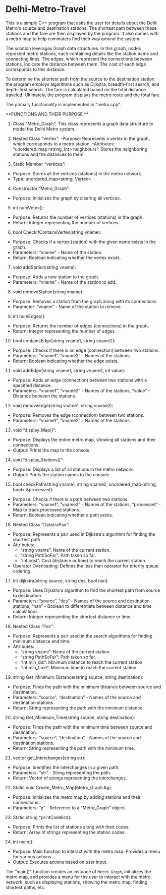 # Delhi-Metro-Travel


This is a simple C++ program that asks the user for details about the Delhi Metro's source and destination stations. The shortest path between these stations and the fare are then displayed by the program. It also comes with a metro map to help commuters find their way around the system.

The solution leverages Graph data structures. In this graph, nodes represent metro stations, each containing details like the station name and connecting lines. The edges, which represent the connections between stations, indicate the distance between them. The cost of each edge corresponds to this distance.

To determine the shortest path from the source to the destination station, the program employs algorithms such as Dijkstra, breadth-first search, and depth-first search. The fare is calculated based on the total distance traveled. Ultimately, the program displays the metro route and the total fare.

The primary functionality is implemented in “metro.cpp”.


**FUNCTIONS AND THEIR PURPOSE **


1. Class  “Metro_Graph”:
This class represents a graph data structure to model the Delhi Metro system.

2. Nested Class  “Vertex”:
-Purpose: Represents a vertex in the graph, which corresponds to a metro station.
-Attributes:
 “unordered_map<string, int> neighbours”: Stores the neighboring stations and the distances to them.

3. Static Member “vertices”:
- Purpose: Stores all the vertices (stations) in the metro network.
- Type: unordered_map<string, Vertex>

4. Constructor “Metro_Graph”:
- Purpose: Initializes the graph by clearing all vertices.

5. int numVetex():
- Purpose: Returns the number of vertices (stations) in the graph.
- Return: Integer representing the number of vertices.

6. bool CheckIfContainsVertex(string vname):
- Purpose: Checks if a vertex (station) with the given name exists in the graph.
- Parameters: “vname” - Name of the station.
- Return: Boolean indicating whether the vertex exists.

7. void addStation(string vname):
- Purpose: Adds a new station to the graph.
- Parameters: “vname” - Name of the station to add.

8. void removeStation(string vname):
- Purpose: Removes a station from the graph along with its connections.
- Parameter: “vname” - Name of the station to remove.

 9. int numEdges():
- Purpose: Returns the number of edges (connections) in the graph.
- Return: Integer representing the number of edges.

10. bool containsEdge(string vname1, string vname2):
- Purpose: Checks if there is an edge (connection) between two stations.
- Parameters: “vname1”, “vname2” - Names of the stations.
- Return: Boolean indicating whether the edge exists.

11. void addEdge(string vname1, string vname2, int value):
- Purpose: Adds an edge (connection) between two stations with a specified distance.
- Parameters: “vname1”, “vname2” - Names of the stations, “value” - Distance between the stations.

12. void removeEdge(string vname1, string vname2):
- Purpose: Removes the edge (connection) between two stations.
- Parameters: “vname1”, “vname2” - Names of the stations.

13. void “display_Map()”:
- Purpose: Displays the entire metro map, showing all stations and their connections.
- Output: Prints the map to the console.

14. void  “display_Stations()”:
- Purpose: Displays a list of all stations in the metro network.
- Output: Prints the station names to the console.

15.  bool checkPath(string vname1, string vname2, unordered_map<string, bool> &processed): 
- Purpose: Checks if there is a path between two stations.
- Parameters: “vname1”, “vname2” - Names of the stations, 
  “processed” - Map to track processed stations.
- Return: Boolean indicating whether a path exists.

16.  Nested Class “DijkstraPair”:
- Purpose: Represents a pair used in Dijkstra's algorithm for finding the shortest path.
- Attributes:
  - “string vname”: Name of the current station.
  - “string PathSoFar”: Path taken so far.
  - “int cost”: Cost (distance or time) to reach the current station.
- Operator Overloading: Defines the less than operator for priority queue ordering.

17. int  dijkstra(string source, string des, bool nan):
- Purpose: Uses Dijkstra's algorithm to find the shortest path from source to destination.
- Parameters: “source”, “des” - Names of the source and destination stations, “nan” - Boolean to differentiate between distance and time calculations.
- Return: Integer representing the shortest distance or time.

18. Nested Class  “Pair”:
- Purpose: Represents a pair used in the search algorithms for finding minimum distance and time.
- Attributes:
  - “string vname”: Name of the current station.
  - “string PathSoFar”: Path taken so far.
  - “int min_dis”: Minimum distance to reach the current station.
  - “int min_time”: Minimum time to reach the current station.

19. string Get_Minimum_Distance(string source, string destination):
- Purpose: Finds the path with the minimum distance between source and destination.
- Parameters: “source”, “destination” - Names of the source and destination stations.
- Return: String representing the path with the minimum distance.

20.  string Get_Minimum_Time(string source, string destination): 
- Purpose: Finds the path with the minimum time between source and destination.
- Parameters: “source”, “destination” - Names of the source and destination stations.
- Return: String representing the path with the minimum time.

21. vector<string> get_Interchanges(string str):
- Purpose: Identifies the interchanges in a given path.
- Parameters: “str” - String representing the path.
- Return: Vector of strings representing the interchanges.

22. Static void Create_Metro_Map(Metro_Graph &g): 
- Purpose: Initializes the metro map by adding stations and their connections.
- Parameters: “g” - Reference to a “Metro_Graph” object.

23. Static string *printCodelist(): 
- Purpose: Prints the list of stations along with their codes.
- Return: Array of strings representing the station codes.
24.  int main():
- Purpose: Main function to interact with the metro map. Provides a menu for various actions.
- Output: Executes actions based on user input.

The “main()” function creates an instance of `Metro_Graph`, initializes the metro map, and provides a menu for the user to interact with the metro network, such as displaying stations, showing the metro map, finding shortest paths, etc.
